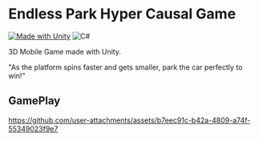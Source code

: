 # Endless Park Hyper Causal Game

[![Made with Unity](https://img.shields.io/badge/Made%20with-Unity-57b9d3.svg?style=for-the-badge&logo=unity)](https://unity3d.com)
![C#](https://img.shields.io/badge/c%23-%23239120.svg?style=for-the-badge&logo=csharp&logoColor=white)

3D Mobile Game made with Unity.

"As the platform spins faster and gets smaller, park the car perfectly to win!"

## GamePlay

https://github.com/user-attachments/assets/b7eec91c-b42a-4809-a74f-55349023f9e7

